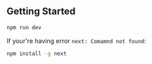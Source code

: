 ## Getting Started


```bash
npm run dev
```

If your're having error `next: Comamnd not found`:

```sh
npm install -g next
```